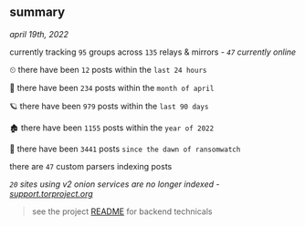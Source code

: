 
## summary
_april 19th, 2022_

currently tracking `95` groups across `135` relays & mirrors - _`47` currently online_

⏲ there have been `12` posts within the `last 24 hours`

🦈 there have been `234` posts within the `month of april`

🪐 there have been `979` posts within the `last 90 days`

🏚 there have been `1155` posts within the `year of 2022`

🦕 there have been `3441` posts `since the dawn of ransomwatch`

there are `47` custom parsers indexing posts

_`20` sites using v2 onion services are no longer indexed - [support.torproject.org](https://support.torproject.org/onionservices/v2-deprecation/)_

> see the project [README](https://github.com/thetanz/ransomwatch#ransomwatch--) for backend technicals
